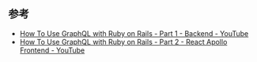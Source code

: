 ## 参考

- [How To Use GraphQL with Ruby on Rails \- Part 1 \- Backend \- YouTube](https://www.youtube.com/watch?v=kSlJH3hrV58)
- [How To Use GraphQL with Ruby on Rails \- Part 2 \- React Apollo Frontend \- YouTube](https://www.youtube.com/watch?v=TOq86ozyHIA)
